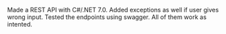 Made a REST API with C#/.NET 7.0.
Added exceptions as well if user gives wrong input.
Tested the endpoints using swagger. All of them work as intented. 
